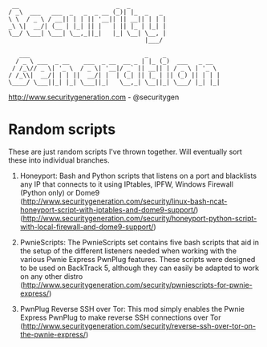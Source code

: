 ```
 __                           _  _          
/ _\  ___   ___  _   _  _ __ (_)| |_  _   _ 
\ \  / _ \ / __|| | | || '__|| || __|| | | |
_\ \|  __/| (__ | |_| || |   | || |_ | |_| |
\__/ \___| \___| \__,_||_|   |_| \__| \__, |
                                      |___/ 

   ___                                _    _               
  / _ \ ___  _ __    ___  _ __  __ _ | |_ (_)  ___   _ __  
 / /_\// _ \| '_ \  / _ \| '__|/ _` || __|| | / _ \ | '_ \ 
/ /_\\|  __/| | | ||  __/| |  | (_| || |_ | || (_) || | | |
\____/ \___||_| |_| \___||_|   \__,_| \__||_| \___/ |_| |_|
```

http://www.securitygeneration.com - @securitygen

Random scripts
=======

These are just random scripts I've thrown together. Will eventually sort these into individual branches.

1. Honeyport: Bash and Python scripts that listens on a port and blacklists any IP that connects to it using IPtables, IPFW, Windows Firewall (Python only) or Dome9 (http://www.securitygeneration.com/security/linux-bash-ncat-honeyport-script-with-iptables-and-dome9-support/)
(http://www.securitygeneration.com/security/honeyport-python-script-with-local-firewall-and-dome9-support/)

2. PwnieScripts: The PwnieScripts set contains five bash scripts that aid in the setup of the different listeners needed when working with the various Pwnie Express PwnPlug features. These scripts were designed to be used on BackTrack 5, although they can easily be adapted to work on any other distro (http://www.securitygeneration.com/security/pwniescripts-for-pwnie-express/)

3. PwnPlug Reverse SSH over Tor: This mod simply enables the Pwnie Express PwnPlug to make reverse SSH connections over Tor (http://www.securitygeneration.com/security/reverse-ssh-over-tor-on-the-pwnie-express/)
